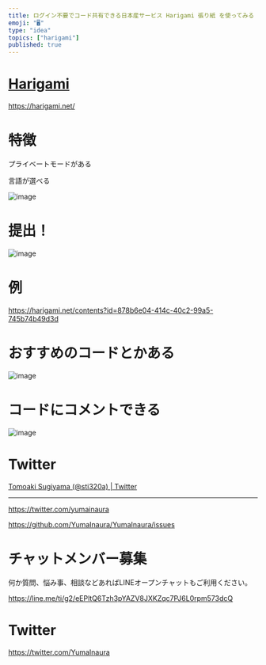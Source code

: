 ```yaml
---
title: ログイン不要でコード共有できる日本産サービス Harigami 張り紙 を使ってみる Twitter  @sti320a 
emoji: "🖥"
type: "idea"
topics: ["harigami"]
published: true
---
```



# [Harigami](https://harigami.net/)


https://harigami.net/

# 特徴

プライベートモードがある

言語が選べる

![image](https://user-images.githubusercontent.com/13635059/51081821-834f4e00-173c-11e9-9d30-107c63301897.png)

# 提出！

![image](https://user-images.githubusercontent.com/13635059/51081823-8c401f80-173c-11e9-909b-89c17ccb2952.png)

# 例

https://harigami.net/contents?id=878b6e04-414c-40c2-99a5-745b74b49d3d

# おすすめのコードとかある

![image](https://user-images.githubusercontent.com/13635059/51081825-b396ec80-173c-11e9-9b11-3694175a2c4a.png)

# コードにコメントできる

![image](https://user-images.githubusercontent.com/13635059/51081827-c3163580-173c-11e9-8b21-5fe12f20cb26.png)

# Twitter

[Tomoaki Sugiyama (@sti320a) | Twitter](https://twitter.com/sti320a)

---

https://twitter.com/yumainaura

https://github.com/YumaInaura/YumaInaura/issues









<!-- Update From Qiita API -->

# チャットメンバー募集


何か質問、悩み事、相談などあればLINEオープンチャットもご利用ください。

https://line.me/ti/g2/eEPltQ6Tzh3pYAZV8JXKZqc7PJ6L0rpm573dcQ





# Twitter


https://twitter.com/YumaInaura


<!-- Update From Qiita API -->


